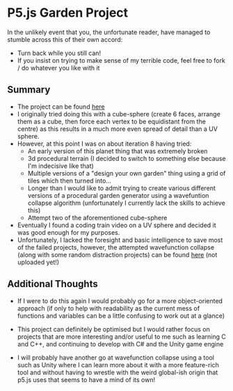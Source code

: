 # P5.js Garden Project

In the unlikely event that you, the unfortunate reader, have managed to stumble across this of their own accord:
- Turn back while you still can!
- If you insist on trying to make sense of my terrible code, feel free to fork / do whatever you like with it

## Summary

- The project can be found [here](https://p5.tomat05.net)
- I originally tried doing this with a cube-sphere (create 6 faces, arrange them as a cube, then force each vertex to be equidistant from the centre)
as this results in a much more even spread of detail than a UV sphere.
- However, at this point I was on about iteration 8 having tried:
    - An early version of this planet thing that was extremely broken
    - 3d procedural terrain (I decided to switch to something else because I'm indecisive like that)
    - Multiple versions of a "design your own garden" thing using a grid of tiles which then turned into...
    - Longer than I would like to admit trying to create various different versions of a procedural garden generator using a wavefuntion collapse algorithm (unfortunately I currently lack the skills to achieve this)
    - Attempt two of the aforementioned cube-sphere
- Eventually I found a coding train video on a UV sphere and decided it was good enough for my purposes.
- Unfortunately, I lacked the foresight and basic intelligence to save most of the failed projects, however, the attempted wavefunction collapse (along with some random distraction projects) can be found [here](https://p5.tomat05.net) (not uploaded yet!)

## Additional Thoughts

- If I were to do this again I would probably go for a more object-oriented approach (if only to help with readability as the current mess of functions and variables can be a little confusing to work out at a glance)
- This project can definitely be optimised but I would rather focus on projects that are more interesting and/or useful to me such as learning C and C++, and continuing to develop with C# and the Unity game engine


- I will probably have another go at wavefunction collapse using a tool such as Unity where I can learn more about it with a more feature-rich tool and without having to wrestle with the weird global-ish origin that p5.js uses that seems to have a mind of its own!
